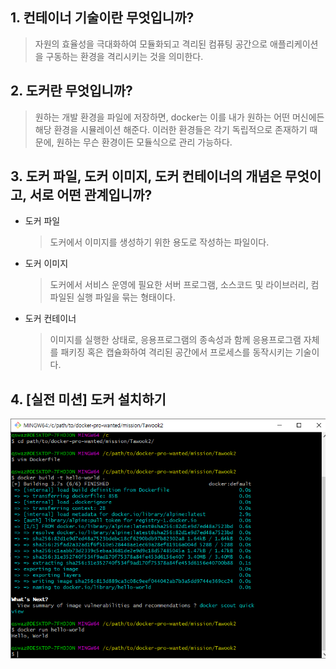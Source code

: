 ## 1. 컨테이너 기술이란 무엇입니까?
> 자원의 효율성을 극대화하여 모듈화되고 격리된 컴퓨팅 공간으로 애플리케이션을 구동하는 환경을 격리시키는 것을 의미한다.

## 2. 도커란 무엇입니까?
> 원하는 개발 환경을 파일에 저장하면, docker는 이를 내가 원하는 어떤 머신에든 해당 환경을 시뮬레이션 해준다. 이러한 환경들은 각기 독립적으로 존재하기 때문에, 원하는 무슨 환경이든 모듈식으로 관리 가능하다.

## 3. 도커 파일, 도커 이미지, 도커 컨테이너의 개념은 무엇이고, 서로 어떤 관계입니까?
- 도커 파일
    > 도커에서 이미지를 생성하기 위한 용도로 작성하는 파일이다.
- 도커 이미지
    > 도커에서 서비스 운영에 필요한 서버 프로그램, 소스코드 및 라이브러리, 컴파일된 실행 파일을 묶는 형태이다.
- 도커 컨테이너
    > 이미지를 실행한 상태로, 응용프로그램의 종속성과 함께 응용프로그램 자체를 패키징 혹은 캡슐화하여 격리된 공간에서 프로세스를 동작시키는 기술이다.

## 4. [실전 미션] 도커 설치하기
![[alt]](docker-screenshot.png)
